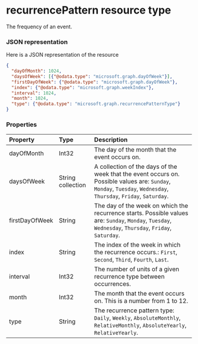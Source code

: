 # recurrencePattern resource type

The frequency of an event.

### JSON representation

Here is a JSON representation of the resource

<!-- {
  "blockType": "resource",
  "optionalProperties": [

  ],
  "@odata.type": "microsoft.graph.recurrencepattern"
}-->

```json
{
  "dayOfMonth": 1024,
  "daysOfWeek": [{"@odata.type": "microsoft.graph.dayOfWeek"}],
  "firstDayOfWeek": {"@odata.type": "microsoft.graph.dayOfWeek"},
  "index": {"@odata.type": "microsoft.graph.weekIndex"},
  "interval": 1024,
  "month": 1024,
  "type": {"@odata.type": "microsoft.graph.recurrencePatternType"}
}

```
### Properties
| Property	   | Type	|Description|
|:---------------|:--------|:----------|
|dayOfMonth|Int32|The day of the month that the event occurs on.|
|daysOfWeek|String collection|A collection of the days of the week that the event occurs on. Possible values are: `Sunday`, `Monday`, `Tuesday`, `Wednesday`, `Thursday`, `Friday`, `Saturday`.|
|firstDayOfWeek|String|The day of the week  on which the recurrence starts. Possible values are: `Sunday`, `Monday`, `Tuesday`, `Wednesday`, `Thursday`, `Friday`, `Saturday`.|
|index|String|The index of the week in which the recurrence occurs.: `First`, `Second`, `Third`, `Fourth`, `Last`.|
|interval|Int32|The number of units of a given recurrence type between occurrences.|
|month|Int32|The month that the event occurs on.  This is a number from 1 to 12.|
|type|String|The recurrence pattern type: `Daily`, `Weekly`, `AbsoluteMonthly`, `RelativeMonthly`, `AbsoluteYearly`, `RelativeYearly`.|

<!-- uuid: 8fcb5dbc-d5aa-4681-8e31-b001d5168d79
2015-10-25 14:57:30 UTC -->
<!-- {
  "type": "#page.annotation",
  "description": "recurrencePattern resource",
  "keywords": "",
  "section": "documentation",
  "tocPath": ""
}-->